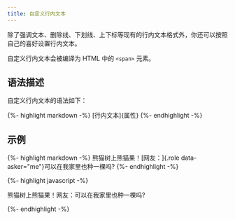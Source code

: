 ```yaml
---
title: 自定义行内文本
---
```


除了强调文本、删除线、下划线、上下标等现有的行内文本格式外，你还可以按照自己的喜好设置行内文本。

自定义行内文本会被编译为 HTML 中的 `<span>` 元素。

## 语法描述

自定义行内文本的语法如下：

{%- highlight markdown -%}
[行内文本]{属性}
{%- endhighlight -%}

## 示例

{%- highlight markdown -%}
熊猫树上熊猫果！[网友：]{.role data-asker="me"}可以在我家里也种一棵吗?
{%- endhighlight -%}

{%- highlight javascript -%}
<p>熊猫树上熊猫果！<span class="role" data-asker="me">网友</span>：可以在我家里也种一棵吗?</p>
{%- endhighlight -%}


